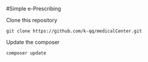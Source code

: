 #Simple e-Prescribing

Clone this repository
```
git clone https://github.com/k-qq/medicalCenter.git
```


Update the composer
```
composer update
```
